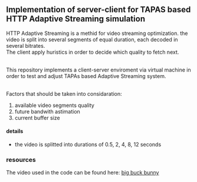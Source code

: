 ## Implementation of server-client for TAPAS based HTTP Adaptive Streaming simulation

HTTP Adaptive Streaming is a methid for video streaming optimization. the video is split into several segments of equal duration, each decoded in several bitrates.<br>
The client apply huristics in order to decide which quality to fetch next.<br><br>

This repository implements a client-server enviroment via virtual machine in order to test and adjust TAPAs based Adaptive Streaming system.<br><br>

Factors that should be taken into considaration:
1. available video segments quality
1. future bandwith astimation
1. current buffer size

#### details
- the video is splitted into durations of 0.5, 2, 4, 8, 12 seconds

### resources
The video used in the code can be found here:
[big buck bunny](https://peach.blender.org/download/)
